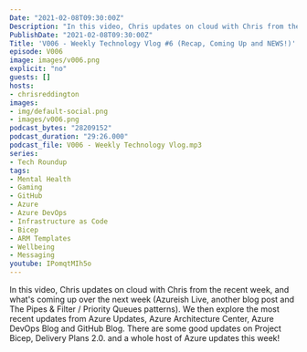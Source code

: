 ```yaml
---
Date: "2021-02-08T09:30:00Z"
Description: "In this video, Chris updates on cloud with Chris from the recent week, and what's coming up over the next week (Azureish Live, another blog post and The Pipes & Filter / Priority Queues patterns). We then explore the most recent updates from Azure Updates, Azure Architecture Center, Azure DevOps Blog and GitHub Blog. There are some good updates on Project Bicep, Delivery Plans 2.0. and a whole host of Azure updates this week!"
PublishDate: "2021-02-08T09:30:00Z"
Title: 'V006 - Weekly Technology Vlog #6 (Recap, Coming Up and NEWS!)'
episode: V006
image: images/v006.png
explicit: "no"
guests: []
hosts:
- chrisreddington
images:
- img/default-social.png
- images/v006.png
podcast_bytes: "28209152"
podcast_duration: "29:26.000"
podcast_file: V006 - Weekly Technology Vlog.mp3
series:
- Tech Roundup
tags:
- Mental Health
- Gaming
- GitHub
- Azure
- Azure DevOps
- Infrastructure as Code
- Bicep
- ARM Templates
- Wellbeing
- Messaging
youtube: IPomqtMIh5o
---
```

In this video, Chris updates on cloud with Chris from the recent week, and what's coming up over the next week (Azureish Live, another blog post and The Pipes & Filter / Priority Queues patterns). We then explore the most recent updates from Azure Updates, Azure Architecture Center, Azure DevOps Blog and GitHub Blog. There are some good updates on Project Bicep, Delivery Plans 2.0. and a whole host of Azure updates this week!